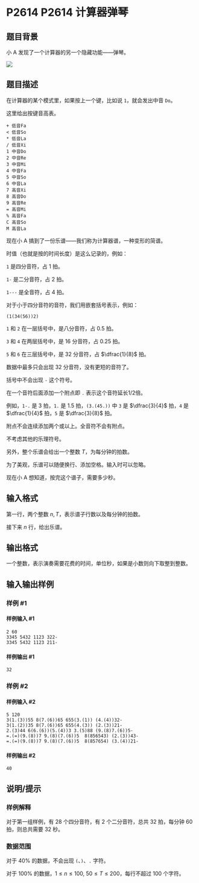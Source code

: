 # P2614 P2614 计算器弹琴

## 题目背景

小 A 发现了一个计算器的另一个隐藏功能——弹琴。

![](bilibili:av2205500)

## 题目描述

在计算器的某个模式里，如果按上一个键，比如说 `1`，就会发出中音 `Do`。

这里给出按键音高表。

```plain
+ 低音Fa
< 低音So
* 低音La
/ 低音Xi
1 中音Do
2 中音Re
3 中音Mi
4 中音Fa
5 中音So
6 中音La
7 高音Xi
8 高音Do
9 高音Re
= 高音Mi
% 高音Fa
C 高音So
M 高音La
```
现在小 A 搞到了一份乐谱——我们称为计算器谱，一种变形的简谱。

时值（也就是按的时间长度）是这么记录的，例如：

`1` 是四分音符，占 $1$ 拍。

`1-` 是二分音符，占 $2$ 拍。

`1---` 是全音符，占 $4$ 拍。

对于小于四分音符的音符，我们用嵌套括号表示，例如：

`(1(34(56))2)`

`1` 和 `2` 在一层括号中，是八分音符，占 $0.5$ 拍。

`3` 和 `4` 在两层括号中，是 $16$ 分音符，占 $0.25$ 拍。

`5` 和 `6` 在三层括号中，是 $32$ 分音符，占 $\dfrac{1}{8}$ 拍。

数据中最多只会出现 $32$ 分音符，没有更短的音符了。

括号中不会出现 `-` 这个符号。

在一个音符后面添加一个附点即 `.` 表示这个音符延长1/2倍。

例如，`1-.` 是 $3$ 拍，`1.` 是 $1.5$ 拍，`(3.(45.))` 中 `3` 是 $\dfrac{3}{4}$ 拍，`4` 是 $\dfrac{1}{4}$ 拍，`5` 是 $\dfrac{3}{8}$ 拍。

附点不会连续添加两个或以上。全音符不会有附点。

不考虑其他的乐理符号。

另外，整个乐谱会给出一个整数 $T$，为每分钟的拍数。

为了美观，乐谱可以随便换行、添加空格。输入时可以忽略。

现在小 A 想知道，按完这个谱子，需要多少秒。

## 输入格式

第一行，两个整数 $n,T$，表示谱子行数以及每分钟的拍数。

接下来 $n$ 行，给出乐谱。

## 输出格式

一个整数，表示演奏需要花费的时间，单位秒，如果是小数则向下取整到整数。

## 输入输出样例

### 样例 #1

#### 样例输入 #1

```
2 60
3345 5432 1123 322-
3345 5432 1123 211-
```

#### 样例输出 #1

```
32
```

### 样例 #2

#### 样例输入 #2

```
5 120
3(1.(3))55 8(7.(6))65 655(3.(1)) (4.(4))32- 
3(1.(2))35 8(7.(6))65 655(4.(3)) (2.(3))21- 
2.(3)44 6(6.(6))(5.(4))3 3.(5)88 (9.(8)7.(6))5-
=.(=)(9.(8))7 9.(8)(7.(6))5  8(856543) (2.(3))43- 
=.(=)(9.(8))7 9.(8)(7.(6))5  8(857654) (3.(4))21-
```

#### 样例输出 #2

```
40
```

## 说明/提示

### 样例解释

对于第一组样例，有 $28$ 个四分音符，有 $2$ 个二分音符，总共 $32$ 拍，每分钟 $60$ 拍，则总共需要 $32$ 秒。

### 数据范围

对于 $40\%$ 的数据，不会出现 `(`、`)`、`.` 字符。

对于 $100\%$ 的数据，$1 \le n \le 100,\ 50 \le T \le 200$，每行不超过 $100$ 个字符。
